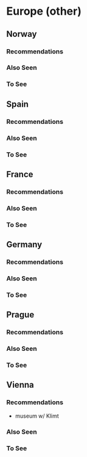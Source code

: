 # Europe (other)

## Norway

### Recommendations

### Also Seen

### To See

## Spain

### Recommendations

### Also Seen

### To See

## France

### Recommendations

### Also Seen

### To See

## Germany

### Recommendations

### Also Seen

### To See

## Prague

### Recommendations

### Also Seen

### To See

## Vienna

### Recommendations

* museum w/ Klimt

### Also Seen

### To See

